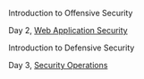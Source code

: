 

Introduction to Offensive Security<br>



Day 2, [Web Application Security](https://github.com/RosanaFSS/TryHackMe/blob/Introduction-to-Cybersecurity-learning-path/Web%20Application%20Security.md)

Introduction to Defensive Security <br>


Day 3, [Security Operations](https://github.com/RosanaFSS/TryHackMe/blob/Introduction-to-Cybersecurity-learning-path/Security%20Operations.md)
